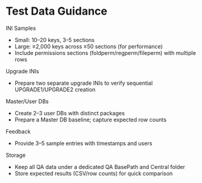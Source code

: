 # Test Data Guidance

INI Samples
- Small: 10–20 keys, 3–5 sections
- Large: ≥2,000 keys across ≥50 sections (for performance)
- Include permissions sections (foldperm/regperm/fileperm) with multiple rows

Upgrade INIs
- Prepare two separate upgrade INIs to verify sequential UPGRADE1/UPGRADE2 creation

Master/User DBs
- Create 2–3 user DBs with distinct packages
- Prepare a Master DB baseline; capture expected row counts

Feedback
- Provide 3–5 sample entries with timestamps and users

Storage
- Keep all QA data under a dedicated QA BasePath and Central folder
- Store expected results (CSV/row counts) for quick comparison

